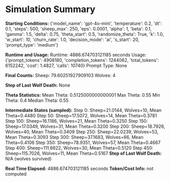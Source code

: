 # Simulation Summary

**Starting Conditions:**
{'model_name': 'gpt-4o-mini', 'temperature': 0.2, 'dt': 0.1, 'steps': 500, 'sheep_max': 250, 'eps': 0.0001, 'alpha': 1, 'beta': 0.1, 'gamma': 1.5, 'delta': 0.75, 'theta_start': 0.5, 'randomize_theta': True, 'k': 1.0, 'w_start': 10, 'churn_rate': 1.0, 'decision_mode': 'ai', 's_start': 20, 'prompt_type': 'medium'}

**Runtime and Usage:**
Runtime: 4886.674703121185 seconds
Usage: {'prompt_tokens': 4908180, 'completion_tokens': 1244062, 'total_tokens': 6152242, 'cost': 1.4827, 'calls': 10740}
Prompt Type: None

**Final Counts:**
Sheep: 79.60251927909103
Wolves: 4

**Step of Last Wolf Death:**
None

**Theta Statistics:**
Mean Theta: 0.5125000000000001
Max Theta: 0.55
Min Theta: 0.4
Median Theta: 0.55

**Intermediate States (sampled):**
Step 0: Sheep=21.0144, Wolves=10, Mean Theta=0.4480
Step 50: Sheep=17.5072, Wolves=14, Mean Theta=0.3781
Step 100: Sheep=16.1186, Wolves=21, Mean Theta=0.3250
Step 150: Sheep=17.0349, Wolves=31, Mean Theta=0.3200
Step 200: Sheep=18.7926, Wolves=40, Mean Theta=0.3409
Step 250: Sheep=22.0239, Wolves=53, Mean Theta=0.3093
Step 300: Sheep=37.1683, Wolves=66, Mean Theta=0.4106
Step 350: Sheep=78.9351, Wolves=57, Mean Theta=0.4667
Step 400: Sheep=111.6622, Wolves=30, Mean Theta=0.5120
Step 450: Sheep=115.7026, Wolves=11, Mean Theta=0.5167
**Step of Last Wolf Death:** N/A (wolves survived)

**Real Time Elapsed:** 4886.674703121185 seconds
**Token/Cost Info:** not computed